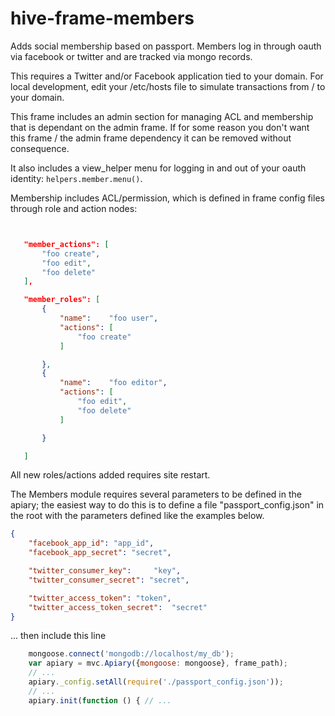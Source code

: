 hive-frame-members
==================

Adds social membership based on passport. Members log in through oauth via facebook or twitter and are tracked
via mongo records.

This requires a Twitter and/or Facebook application tied to your domain.
For local development, edit your /etc/hosts file to simulate transactions from / to your domain.

This frame includes an admin section for managing ACL and membership that is dependant on the admin frame.
If for some reason you don't want this frame / the admin frame dependency it can be removed without consequence.

It also includes a view_helper menu for logging in and out of your oauth identity:
`helpers.member.menu()`. 

Membership includes ACL/permission, which is defined in frame config files through role and action nodes:

 ``` json


	"member_actions": [
        "foo create",
		"foo edit",
		"foo delete"
	],

	"member_roles": [
		{
			"name":    "foo user",
			"actions": [
                "foo create"
			]

		},
		{
			"name":    "foo editor",
			"actions": [
                "foo edit",
                "foo delete"
			]

		}

	]

```

All new roles/actions added requires site restart.

The Members module requires several parameters to be defined in the apiary; the easiest way to do this is to define
a file "passport_config.json" in the root with the parameters defined like the examples below.

``` json
{
    "facebook_app_id": "app_id",
    "facebook_app_secret": "secret",

    "twitter_consumer_key": 	"key",
    "twitter_consumer_secret": "secret",

    "twitter_access_token":	"token",
    "twitter_access_token_secret":	"secret"
}
```

... then include this line

``` js
    mongoose.connect('mongodb://localhost/my_db');
    var apiary = mvc.Apiary({mongoose: mongoose}, frame_path);
    // ...
    apiary._config.setAll(require('./passport_config.json'));
    // ...
    apiary.init(function () { // ...
```